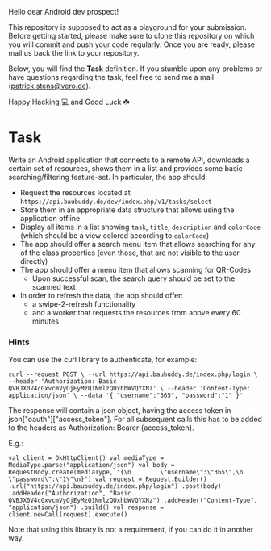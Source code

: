 Hello dear Android dev prospect!

This repository is supposed to act as a playground for your submission.
Before getting started, please make sure to clone this repository on which you will commit and push your code regularly. Once you are ready, please mail us back the link to your repository. 

Below, you will find the **Task** definition.
If you stumble upon any problems or have questions regarding the task, feel free to send me a mail (<patrick.stens@vero.de>).

Happy Hacking :computer: and Good Luck :shamrock:

# Task

Write an Android application that connects to a remote API, downloads a certain set of resources, shows them in a list and provides some basic searching/filtering feature-set.
In particular, the app should:

- Request the resources located at `https://api.baubuddy.de/dev/index.php/v1/tasks/select` 
- Store them in an appropriate data structure that allows using the application offline
- Display all items in a list showing `task`, `title`, `description` and `colorCode` (which should be a view colored according to `colorCode`)
- The app should offer a search menu item that allows searching for any of the class properties (even those, that are not visible to the user directly)
- The app should offer a menu item that allows scanning for QR-Codes
  - Upon successful scan, the search query should be set to the scanned text
- In order to refresh the data, the app should offer:
  - a swipe-2-refresh functionality
  - and a worker that requests the resources from above every 60 minutes

### Hints
You can use the curl library to authenticate, for example: 

`curl --request POST \
  --url https://api.baubuddy.de/index.php/login \
  --header 'Authorization: Basic QVBJX0V4cGxvcmVyOjEyMzQ1NmlzQUxhbWVQYXNz' \
  --header 'Content-Type: application/json' \
  --data '{
        "username":"365",
        "password":"1"
}'`

The response will contain a json object, having the access token in json["oauth"]["access_token"]. For all subsequent calls this has to be added to the headers as Authorization: Bearer {access_token}.

E.g.:

`
val client = OkHttpClient()
val mediaType = MediaType.parse("application/json")
val body = RequestBody.create(mediaType, "{\n        \"username\":\"365\",\n        \"password\":\"1\"\n}")
val request = Request.Builder()
  .url("https://api.baubuddy.de/index.php/login")
  .post(body)
  .addHeader("Authorization", "Basic QVBJX0V4cGxvcmVyOjEyMzQ1NmlzQUxhbWVQYXNz")
  .addHeader("Content-Type", "application/json")
  .build()
val response = client.newCall(request).execute()
`

Note that using this library is not a requirement, if you can do it in another way. 

